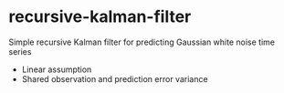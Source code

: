 # recursive-kalman-filter
Simple recursive Kalman filter for predicting Gaussian white noise time series
  - Linear assumption
  - Shared observation and prediction error variance
